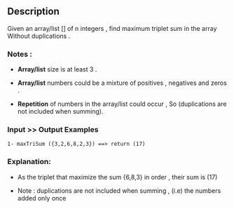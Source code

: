 ## Description

Given an array/list [] of n integers , find maximum triplet sum in the array Without duplications .

### Notes :

- **Array/list** size is at least 3 .

- **Array/list** numbers could be a mixture of positives , negatives and zeros .

- **Repetition** of numbers in the array/list could occur , So (duplications are not included when summing).

### Input >> Output Examples

`1- maxTriSum ({3,2,6,8,2,3}) ==> return (17)`

### Explanation:

- As the triplet that maximize the sum {6,8,3} in order , their sum is (17)

- Note : duplications are not included when summing , (i.e) the numbers added only once
